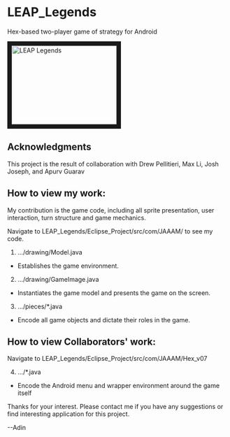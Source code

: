 # LEAP_Legends
Hex-based two-player game of strategy for Android

<a href="http://www.youtube.com/watch?feature=player_embedded&v=ODlr5l-Cuck
" target="_blank"><img src="http://img.youtube.com/vi/ODlr5l-Cuck/0.jpg" 
alt="LEAP Legends" width="240" height="180" border="10" /></a>



## Acknowledgments
This project is the result of collaboration with Drew Pellitieri, Max Li, Josh Joseph, and Apurv Guarav

## How to view my work:
My contribution is the game code, including all sprite presentation, user interaction, turn structure and game mechanics.

Navigate to LEAP_Legends/Eclipse_Project/src/com/JAAAM/ to see my code.

1. .../drawing/Model.java 
  * Establishes the game environment.
2. .../drawing/GameImage.java 
  * Instantiates the game model and presents the game on the screen.
3. .../pieces/*.java 
  * Encode all game objects and dictate their roles in the game.

## How to view Collaborators' work:
Navigate to LEAP_Legends/Eclipse_Project/src/com/JAAAM/Hex_v07

4. .../*.java
  * Encode the Android menu and wrapper environment around the game itself

Thanks for your interest. Please contact me if you have any suggestions or find interesting application for this project.

--Adin
